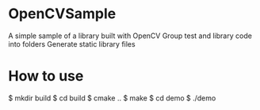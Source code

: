 # OpenCVSample
A simple sample of a library built with OpenCV
Group test and library code into folders
Generate static library files

# How to use
$ mkdir build
$ cd build
$ cmake ..
$ make
$ cd demo
$ ./demo
